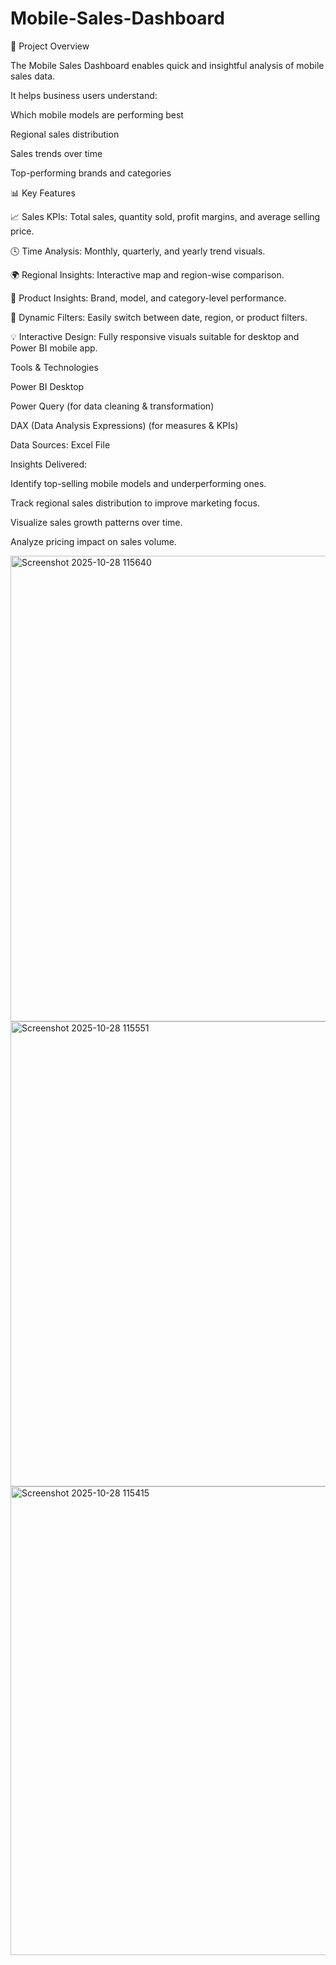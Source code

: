 # Mobile-Sales-Dashboard

🧩 Project Overview

The Mobile Sales Dashboard enables quick and insightful analysis of mobile sales data.

It helps business users understand:

Which mobile models are performing best

Regional sales distribution

Sales trends over time

Top-performing brands and categories

📊 Key Features

📈 Sales KPIs: Total sales, quantity sold, profit margins, and average selling price.

🕓 Time Analysis: Monthly, quarterly, and yearly trend visuals.

🌍 Regional Insights: Interactive map and region-wise comparison.

📱 Product Insights: Brand, model, and category-level performance.

🧠 Dynamic Filters: Easily switch between date, region, or product filters.

💡 Interactive Design: Fully responsive visuals suitable for desktop and Power BI mobile app.


Tools & Technologies

Power BI Desktop

Power Query (for data cleaning & transformation)

DAX (Data Analysis Expressions) (for measures & KPIs)

Data Sources: Excel File

Insights Delivered:


Identify top-selling mobile models and underperforming ones.

Track regional sales distribution to improve marketing focus.

Visualize sales growth patterns over time.

Analyze pricing impact on sales volume.

<img width="1260" height="745" alt="Screenshot 2025-10-28 115640" src="https://github.com/user-attachments/assets/b68a69dd-1fb2-4986-9eb9-760b3e17f0cf" />
<img width="1255" height="744" alt="Screenshot 2025-10-28 115551" src="https://github.com/user-attachments/assets/bc58a22f-7301-46ba-9fc2-3d057ae8d375" />
<img width="1252" height="750" alt="Screenshot 2025-10-28 115415" src="https://github.com/user-attachments/assets/fa5b2887-bb0f-4f0a-a16a-6d219f8e3a7f" />
